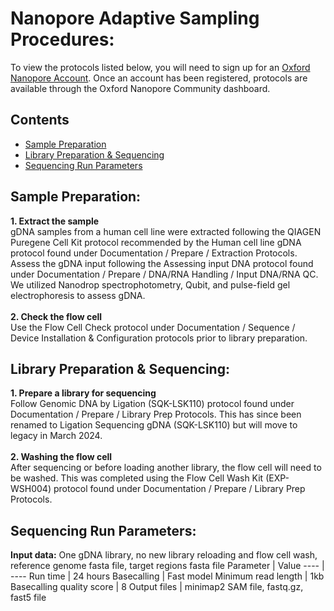 # Nanopore Adaptive Sampling Procedures:
To view the protocols listed below, you will need to sign up for an [Oxford Nanopore Account](https://nanoporetech.com/login-register). 
Once an account has been registered, protocols are available through the Oxford Nanopore Community dashboard.

## Contents
- [Sample Preparation](#Sample-Preparation)
- [Library Preparation & Sequencing](#Library-Preparation-&-Sequencing)
- [Sequencing Run Parameters](#Sequencing-Run-Parameters)

## Sample Preparation:
 **1. Extract the sample** <br>
   gDNA samples from a human cell line were extracted following the QIAGEN Puregene Cell Kit protocol recommended by the Human cell line gDNA protocol found under Documentation / Prepare / Extraction Protocols.
   Assess the gDNA input following the Assessing input DNA protocol found under Documentation / Prepare / DNA/RNA Handling / Input DNA/RNA QC.
   We utilized Nanodrop spectrophotometry, Qubit, and pulse-field gel electrophoresis to assess gDNA. <br>
   <br>
 **2. Check the flow cell** <br>
   Use the Flow Cell Check protocol under Documentation / Sequence / Device Installation & Configuration protocols prior to library preparation.

## Library Preparation & Sequencing:
 **1. Prepare a library for sequencing** <br>
   Follow Genomic DNA by Ligation (SQK-LSK110) protocol found under Documentation / Prepare / Library Prep Protocols. This has since been renamed to Ligation Sequencing gDNA (SQK-LSK110) but will move to legacy in March 2024. <br>
   <br>
**2. Washing the flow cell** <br>
   After sequencing or before loading another library, the flow cell will need to be washed. This was completed using the Flow Cell Wash Kit (EXP-WSH004) protocol found under Documentation / Prepare / Library Prep Protocols.

## Sequencing Run Parameters:
   **Input data:** One gDNA library, no new library reloading and flow cell wash,
                reference genome fasta file, target regions fasta file
   Parameter | Value 
   ---- | ----
   Run time | 24 hours
   Basecalling | Fast model
   Minimum read length | 1kb
   Basecalling quality score | 8
   Output files | minimap2 SAM file, fastq.gz, fast5 file
